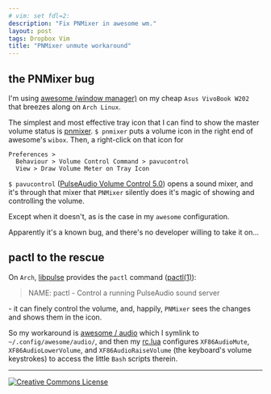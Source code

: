 ```yaml
---
# vim: set fdl=2:
description: "Fix PNMixer in awesome wm."
layout: post
tags: Dropbox Vim
title: "PNMixer unmute workaround"
---
```


## the PNMixer bug
I'm using [awesome (window manager)](https://en.wikipedia.org/wiki/Awesome_%28window_manager%29) on my cheap `Asus VivoBook W202` that breezes along on `Arch Linux`.

The simplest and most effective tray icon that I can find to show the master volume status is [pnmixer](https://github.com/nicklan/pnmixer). `$ pnmixer` puts a volume icon in the right end of awesome's `wibox`. Then, a right-click on that icon for

```
Preferences >
  Behaviour > Volume Control Command > pavucontrol
  View > Draw Volume Meter on Tray Icon
```

`$ pavucontrol` ([PulseAudio Volume Control 5.0](https://freedesktop.org/software/pulseaudio/pavucontrol/)) opens a sound mixer, and it's through that mixer that `PNMixer` silently does it's magic of showing and controlling the volume.

Except when it doesn't, as is the case in my `awesome` configuration.

Apparently it's a known bug, and there's no developer willing to take it on...

## pactl to the rescue
On `Arch`, [libpulse](https://archlinux.org/packages/extra/x86_64/libpulse/) provides the `pactl` command ([pactl(1)](https://man.archlinux.org/man/pactl.1.en)):
> NAME: pactl - Control a running PulseAudio sound server

\- it can finely control the volume, and, happily, `PNMixer` sees the changes and shows them in the icon.

So my workaround is [awesome / audio](https://github.com/harriott/OS-ArchBuilds/tree/master/AsusW202/jo/awesome/audio) which I symlink to `~/.config/awesome/audio/`, and then my [rc.lua](https://github.com/harriott/OS-ArchBuilds/blob/master/AsusW202/jo/awesome/rc.lua) configures `XF86AudioMute`, `XF86AudioLowerVolume`, and `XF86AudioRaiseVolume` (the keyboard's volume keystrokes) to access the little `Bash` scripts therein.

---
<a rel="license" href="http://creativecommons.org/licenses/by/4.0/"><img alt="Creative Commons License" style="border-width:0" src="https://i.creativecommons.org/l/by/4.0/88x31.png" /></a>

